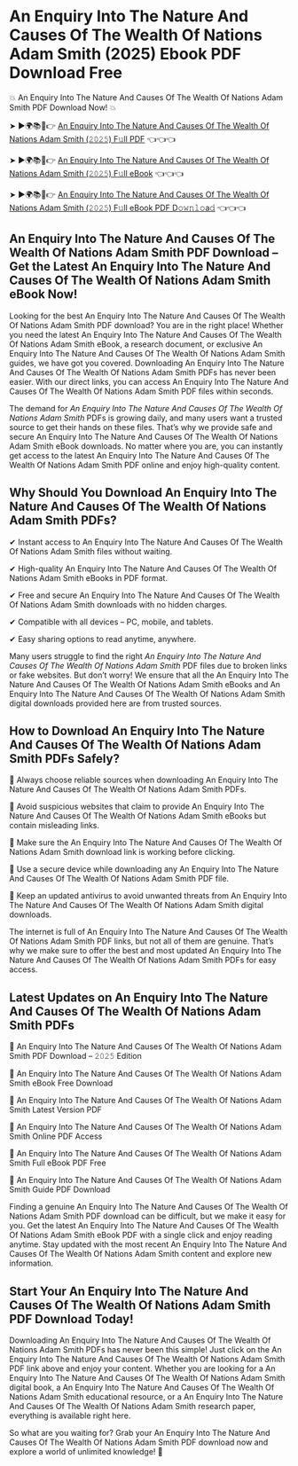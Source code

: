 # An Enquiry Into The Nature And Causes Of The Wealth Of Nations Adam Smith (2025) Ebook PDF Download Free

💥 An Enquiry Into The Nature And Causes Of The Wealth Of Nations Adam Smith PDF Download Now! 💥

➤ ►🌍📚📱👉 [An Enquiry Into The Nature And Causes Of The Wealth Of Nations Adam Smith (𝟸𝟶𝟸𝟻) F𝚞ll PDF](https://getpdf.xyz/an-enquiry-into-the-nature-and-causes-of-the-wealth-of-nations-adam-smith) 👈👈👈


➤ ►🌍📚📱👉 [An Enquiry Into The Nature And Causes Of The Wealth Of Nations Adam Smith (𝟸𝟶𝟸𝟻) F𝚞ll eBook](https://getpdf.xyz/an-enquiry-into-the-nature-and-causes-of-the-wealth-of-nations-adam-smith) 👈👈👈


➤ ►🌍📚📱👉 [An Enquiry Into The Nature And Causes Of The Wealth Of Nations Adam Smith (𝟸𝟶𝟸𝟻) F𝚞ll eBook PDF D𝚘𝚠𝚗𝚕𝚘a𝚍](https://getpdf.xyz/an-enquiry-into-the-nature-and-causes-of-the-wealth-of-nations-adam-smith) 👈👈👈


## An Enquiry Into The Nature And Causes Of The Wealth Of Nations Adam Smith PDF Download – Get the Latest An Enquiry Into The Nature And Causes Of The Wealth Of Nations Adam Smith eBook Now!

Looking for the best An Enquiry Into The Nature And Causes Of The Wealth Of Nations Adam Smith PDF download? You are in the right place! Whether you need the latest An Enquiry Into The Nature And Causes Of The Wealth Of Nations Adam Smith eBook, a research document, or exclusive An Enquiry Into The Nature And Causes Of The Wealth Of Nations Adam Smith guides, we have got you covered. Downloading An Enquiry Into The Nature And Causes Of The Wealth Of Nations Adam Smith PDFs has never been easier. With our direct links, you can access An Enquiry Into The Nature And Causes Of The Wealth Of Nations Adam Smith PDF files within seconds.

The demand for *An Enquiry Into The Nature And Causes Of The Wealth Of Nations Adam Smith* PDFs is growing daily, and many users want a trusted source to get their hands on these files. That’s why we provide safe and secure An Enquiry Into The Nature And Causes Of The Wealth Of Nations Adam Smith eBook downloads. No matter where you are, you can instantly get access to the latest An Enquiry Into The Nature And Causes Of The Wealth Of Nations Adam Smith PDF online and enjoy high-quality content.

## Why Should You Download An Enquiry Into The Nature And Causes Of The Wealth Of Nations Adam Smith PDFs?

✔ Instant access to An Enquiry Into The Nature And Causes Of The Wealth Of Nations Adam Smith files without waiting.

✔ High-quality An Enquiry Into The Nature And Causes Of The Wealth Of Nations Adam Smith eBooks in PDF format.

✔ Free and secure An Enquiry Into The Nature And Causes Of The Wealth Of Nations Adam Smith downloads with no hidden charges.

✔ Compatible with all devices – PC, mobile, and tablets.

✔ Easy sharing options to read anytime, anywhere.

Many users struggle to find the right *An Enquiry Into The Nature And Causes Of The Wealth Of Nations Adam Smith* PDF files due to broken links or fake websites. But don’t worry! We ensure that all the An Enquiry Into The Nature And Causes Of The Wealth Of Nations Adam Smith eBooks and An Enquiry Into The Nature And Causes Of The Wealth Of Nations Adam Smith digital downloads provided here are from trusted sources.

## How to Download An Enquiry Into The Nature And Causes Of The Wealth Of Nations Adam Smith PDFs Safely?

📌 Always choose reliable sources when downloading An Enquiry Into The Nature And Causes Of The Wealth Of Nations Adam Smith PDFs.

📌 Avoid suspicious websites that claim to provide An Enquiry Into The Nature And Causes Of The Wealth Of Nations Adam Smith eBooks but contain misleading links.

📌 Make sure the An Enquiry Into The Nature And Causes Of The Wealth Of Nations Adam Smith download link is working before clicking.

📌 Use a secure device while downloading any An Enquiry Into The Nature And Causes Of The Wealth Of Nations Adam Smith PDF file.

📌 Keep an updated antivirus to avoid unwanted threats from An Enquiry Into The Nature And Causes Of The Wealth Of Nations Adam Smith digital downloads.

The internet is full of An Enquiry Into The Nature And Causes Of The Wealth Of Nations Adam Smith PDF links, but not all of them are genuine. That’s why we make sure to offer the best and most updated An Enquiry Into The Nature And Causes Of The Wealth Of Nations Adam Smith PDFs for easy access.

## Latest Updates on An Enquiry Into The Nature And Causes Of The Wealth Of Nations Adam Smith PDFs

🔹 An Enquiry Into The Nature And Causes Of The Wealth Of Nations Adam Smith PDF Download – 𝟸𝟶𝟸𝟻 Edition

🔹 An Enquiry Into The Nature And Causes Of The Wealth Of Nations Adam Smith eBook Free Download

🔹 An Enquiry Into The Nature And Causes Of The Wealth Of Nations Adam Smith Latest Version PDF

🔹 An Enquiry Into The Nature And Causes Of The Wealth Of Nations Adam Smith Online PDF Access

🔹 An Enquiry Into The Nature And Causes Of The Wealth Of Nations Adam Smith Full eBook PDF Free

🔹 An Enquiry Into The Nature And Causes Of The Wealth Of Nations Adam Smith Guide PDF Download

Finding a genuine An Enquiry Into The Nature And Causes Of The Wealth Of Nations Adam Smith PDF download can be difficult, but we make it easy for you. Get the latest An Enquiry Into The Nature And Causes Of The Wealth Of Nations Adam Smith eBook PDF with a single click and enjoy reading anytime. Stay updated with the most recent An Enquiry Into The Nature And Causes Of The Wealth Of Nations Adam Smith content and explore new information.

## Start Your An Enquiry Into The Nature And Causes Of The Wealth Of Nations Adam Smith PDF Download Today!

Downloading An Enquiry Into The Nature And Causes Of The Wealth Of Nations Adam Smith PDFs has never been this simple! Just click on the An Enquiry Into The Nature And Causes Of The Wealth Of Nations Adam Smith PDF link above and enjoy your content. Whether you are looking for a An Enquiry Into The Nature And Causes Of The Wealth Of Nations Adam Smith digital book, a An Enquiry Into The Nature And Causes Of The Wealth Of Nations Adam Smith educational resource, or a An Enquiry Into The Nature And Causes Of The Wealth Of Nations Adam Smith research paper, everything is available right here.

So what are you waiting for? Grab your An Enquiry Into The Nature And Causes Of The Wealth Of Nations Adam Smith PDF download now and explore a world of unlimited knowledge! 🚀